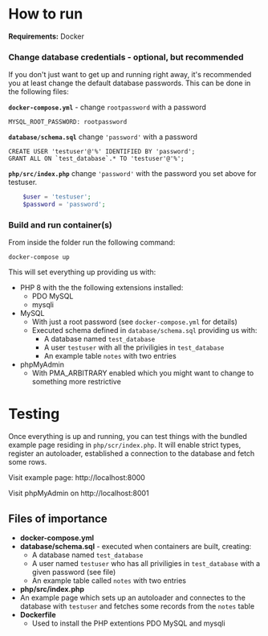 # How to run

**Requirements:** Docker

### Change database credentials - optional, but recommended
If you don't just want to get up and running right away, it's recommended you at least change the default database passwords. This can be done in the following files:

**`docker-compose.yml`** - change `rootpassword` with a password
```
MYSQL_ROOT_PASSWORD: rootpassword
```
**`database/schema.sql`** change `'password'` with a password
```
CREATE USER 'testuser'@'%' IDENTIFIED BY 'password';
GRANT ALL ON `test_database`.* TO 'testuser'@'%';
```

**`php/src/index.php`** change `'password'` with the password you set above for testuser.
```php
    $user = 'testuser';
    $password = 'password';
```

### Build and run container(s)
From inside the folder run the following command:
```
docker-compose up
```

This will set everything up providing us with:
- PHP 8 with the the following extensions installed: 
  -  PDO MySQL
  -  mysqli
- MySQL
  - With just a root password (see `docker-compose.yml` for details)
  - Executed schema defined in `database/schema.sql` providing us with:
    - A database named `test_database`
    - A user `testuser` with all the priviligies in `test_database`
    - An example table `notes` with two entries
- phpMyAdmin
  - With PMA_ARBITRARY enabled which you might want to change to something more restrictive

# Testing
Once everything is up and running, you can test things with the bundled example page residing in `php/scr/index.php`. 
It will enable strict types, register an autoloader, established a connection to the database and fetch some rows.

Visit example page: http://localhost:8000

Visit phpMyAdmin on http://localhost:8001


## Files of importance
- **docker-compose.yml**
- **database/schema.sql** - executed when containers are built, creating:
  - A database named `test_database`
  - A user named `testuser` who has all priviligies in `test_database` with a given password (see file)
  - An example table called `notes` with two entries
-  **php/src/index.php**
-  An example page which sets up an autoloader and connectes to the database with `testuser` and fetches some records from the `notes` table
- **Dockerfile**
  - Used to install the PHP extentions PDO MySQL and mysqli 
